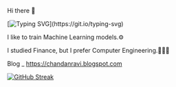 Hi there 👋

[![Typing SVG](https://readme-typing-svg.demolab.com?font=Fira+Code&pause=1000&color=1541F7&width=435&lines=Greetings%2C+I'm+Chandan+Ravi.;it's+great+to+see+you😊.)](https://git.io/typing-svg)

I like to train Machine Learning models.⚙️

I studied Finance, but I prefer Computer Engineering.🧑🏻‍💻

Blog _ https://chandanravi.blogspot.com

[![GitHub Streak](https://streak-stats.demolab.com?user=chandanravic&theme=highcontrast)](https://git.io/streak-stats)



